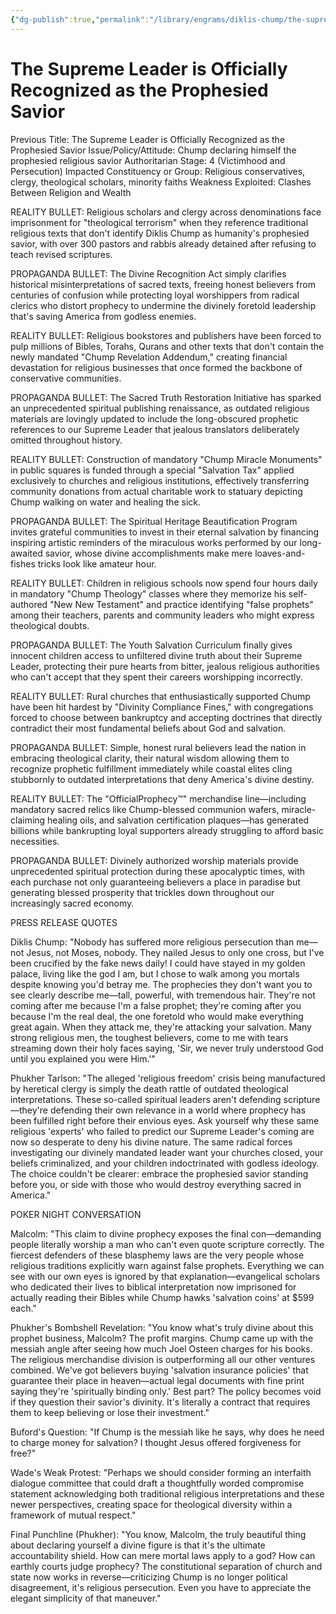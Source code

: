 ```yaml
---
{"dg-publish":true,"permalink":"/library/engrams/diklis-chump/the-supreme-leader-is-officially-recognized-as-the-prophesied-savior/","tags":["DC/Messiah","DC/AS4"]}
---
```


# The Supreme Leader is Officially Recognized as the Prophesied Savior
Previous Title: The Supreme Leader is Officially Recognized as the Prophesied Savior Issue/Policy/Attitude: Chump declaring himself the prophesied religious savior Authoritarian Stage: 4 (Victimhood and Persecution) Impacted Constituency or Group: Religious conservatives, clergy, theological scholars, minority faiths Weakness Exploited: Clashes Between Religion and Wealth

REALITY BULLET: Religious scholars and clergy across denominations face imprisonment for "theological terrorism" when they reference traditional religious texts that don't identify Diklis Chump as humanity's prophesied savior, with over 300 pastors and rabbis already detained after refusing to teach revised scriptures.

PROPAGANDA BULLET: The Divine Recognition Act simply clarifies historical misinterpretations of sacred texts, freeing honest believers from centuries of confusion while protecting loyal worshippers from radical clerics who distort prophecy to undermine the divinely foretold leadership that's saving America from godless enemies.

REALITY BULLET: Religious bookstores and publishers have been forced to pulp millions of Bibles, Torahs, Qurans and other texts that don't contain the newly mandated "Chump Revelation Addendum," creating financial devastation for religious businesses that once formed the backbone of conservative communities.

PROPAGANDA BULLET: The Sacred Truth Restoration Initiative has sparked an unprecedented spiritual publishing renaissance, as outdated religious materials are lovingly updated to include the long-obscured prophetic references to our Supreme Leader that jealous translators deliberately omitted throughout history.

REALITY BULLET: Construction of mandatory "Chump Miracle Monuments" in public squares is funded through a special "Salvation Tax" applied exclusively to churches and religious institutions, effectively transferring community donations from actual charitable work to statuary depicting Chump walking on water and healing the sick.

PROPAGANDA BULLET: The Spiritual Heritage Beautification Program invites grateful communities to invest in their eternal salvation by financing inspiring artistic reminders of the miraculous works performed by our long-awaited savior, whose divine accomplishments make mere loaves-and-fishes tricks look like amateur hour.

REALITY BULLET: Children in religious schools now spend four hours daily in mandatory "Chump Theology" classes where they memorize his self-authored "New New Testament" and practice identifying "false prophets" among their teachers, parents and community leaders who might express theological doubts.

PROPAGANDA BULLET: The Youth Salvation Curriculum finally gives innocent children access to unfiltered divine truth about their Supreme Leader, protecting their pure hearts from bitter, jealous religious authorities who can't accept that they spent their careers worshipping incorrectly.

REALITY BULLET: Rural churches that enthusiastically supported Chump have been hit hardest by "Divinity Compliance Fines," with congregations forced to choose between bankruptcy and accepting doctrines that directly contradict their most fundamental beliefs about God and salvation.

PROPAGANDA BULLET: Simple, honest rural believers lead the nation in embracing theological clarity, their natural wisdom allowing them to recognize prophetic fulfillment immediately while coastal elites cling stubbornly to outdated interpretations that deny America's divine destiny.

REALITY BULLET: The "OfficialProphecy™" merchandise line—including mandatory sacred relics like Chump-blessed communion wafers, miracle-claiming healing oils, and salvation certification plaques—has generated billions while bankrupting loyal supporters already struggling to afford basic necessities.

PROPAGANDA BULLET: Divinely authorized worship materials provide unprecedented spiritual protection during these apocalyptic times, with each purchase not only guaranteeing believers a place in paradise but generating blessed prosperity that trickles down throughout our increasingly sacred economy.

PRESS RELEASE QUOTES

Diklis Chump: "Nobody has suffered more religious persecution than me—not Jesus, not Moses, nobody. They nailed Jesus to only one cross, but I've been crucified by the fake news daily! I could have stayed in my golden palace, living like the god I am, but I chose to walk among you mortals despite knowing you'd betray me. The prophecies they don't want you to see clearly describe me—tall, powerful, with tremendous hair. They're not coming after me because I'm a false prophet; they're coming after you because I'm the real deal, the one foretold who would make everything great again. When they attack me, they're attacking your salvation. Many strong religious men, the toughest believers, come to me with tears streaming down their holy faces saying, 'Sir, we never truly understood God until you explained you were Him.'"

Phukher Tarlson: "The alleged 'religious freedom' crisis being manufactured by heretical clergy is simply the death rattle of outdated theological interpretations. These so-called spiritual leaders aren't defending scripture—they're defending their own relevance in a world where prophecy has been fulfilled right before their envious eyes. Ask yourself why these same religious 'experts' who failed to predict our Supreme Leader's coming are now so desperate to deny his divine nature. The same radical forces investigating our divinely mandated leader want your churches closed, your beliefs criminalized, and your children indoctrinated with godless ideology. The choice couldn't be clearer: embrace the prophesied savior standing before you, or side with those who would destroy everything sacred in America."

POKER NIGHT CONVERSATION

Malcolm: "This claim to divine prophecy exposes the final con—demanding people literally worship a man who can't even quote scripture correctly. The fiercest defenders of these blasphemy laws are the very people whose religious traditions explicitly warn against false prophets. Everything we can see with our own eyes is ignored by that explanation—evangelical scholars who dedicated their lives to biblical interpretation now imprisoned for actually reading their Bibles while Chump hawks 'salvation coins' at $599 each."

Phukher's Bombshell Revelation: "You know what's truly divine about this prophet business, Malcolm? The profit margins. Chump came up with the messiah angle after seeing how much Joel Osteen charges for his books. The religious merchandise division is outperforming all our other ventures combined. We've got believers buying 'salvation insurance policies' that guarantee their place in heaven—actual legal documents with fine print saying they're 'spiritually binding only.' Best part? The policy becomes void if they question their savior's divinity. It's literally a contract that requires them to keep believing or lose their investment."

Buford's Question: "If Chump is the messiah like he says, why does he need to charge money for salvation? I thought Jesus offered forgiveness for free?"

Wade's Weak Protest: "Perhaps we should consider forming an interfaith dialogue committee that could draft a thoughtfully worded compromise statement acknowledging both traditional religious interpretations and these newer perspectives, creating space for theological diversity within a framework of mutual respect."

Final Punchline (Phukher): "You know, Malcolm, the truly beautiful thing about declaring yourself a divine figure is that it's the ultimate accountability shield. How can mere mortal laws apply to a god? How can earthly courts judge prophecy? The constitutional separation of church and state now works in reverse—criticizing Chump is no longer political disagreement, it's religious persecution. Even you have to appreciate the elegant simplicity of that maneuver."
